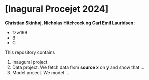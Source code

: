 # \[Inagural Procejet 2024\]

**Christian Skinhøj, Nicholas Hitchcock og Carl Emil Lauridsen:**
- fzw199
- B
- C

This repository contains  
1. Inaugural project. 
2. Data project. We fetch data from **source x** on **y** and show that ...
3. Model project. We model ...
